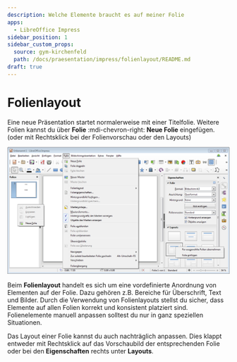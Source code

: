 ```yaml
---
description: Welche Elemente braucht es auf meiner Folie
apps:
  - LibreOffice Impress
sidebar_position: 1
sidebar_custom_props:
  source: gym-kirchenfeld
  path: /docs/praesentation/impress/folienlayout/README.md
draft: true
---
```


# Folienlayout




Eine neue Präsentation startet normalerweise mit einer Titelfolie. Weitere Folien kannst du über __Folie__ :mdi-chevron-right: __Neue Folie__ eingefügen. (oder mit Rechtsklick bei der Folienvorschau oder den Layouts)

![Folie einfügen und Layout wählen](./images/folie-einfuegen.lo.png)

Beim **Folienlayout** handelt es sich um eine vordefinierte Anordnung von Elementen auf der Folie. Dazu gehören z.B. Bereiche für Überschrift, Text und Bilder. Durch die Verwendung von Folienlayouts stellst du sicher, dass Elemente auf allen Folien korrekt und konsistent platziert sind. Folienelemente manuell anpassen solltest du nur in ganz speziellen Situationen.

Das Layout einer Folie kannst du auch nachträglich anpassen. Dies klappt entweder mit Rechtsklick auf das Vorschaubild der entsprechenden Folie oder bei den __Eigenschaften__ rechts unter __Layouts__.

